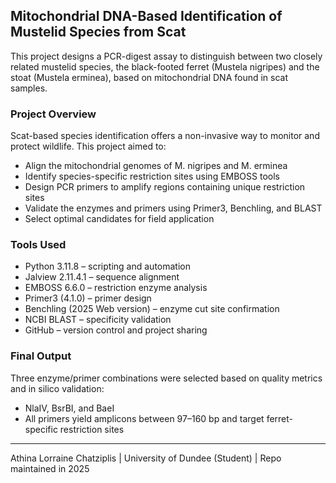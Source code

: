 ## Mitochondrial DNA-Based Identification of Mustelid Species from Scat
This project designs a PCR-digest assay to distinguish between two closely related mustelid species, the black-footed ferret (Mustela nigripes) and the stoat (Mustela erminea), based on mitochondrial DNA found in scat samples.

### Project Overview
Scat-based species identification offers a non-invasive way to monitor and protect wildlife. This project aimed to:
- Align the mitochondrial genomes of M. nigripes and M. erminea
- Identify species-specific restriction sites using EMBOSS tools
- Design PCR primers to amplify regions containing unique restriction sites
- Validate the enzymes and primers using Primer3, Benchling, and BLAST
- Select optimal candidates for field application

### Tools Used
- Python 3.11.8 – scripting and automation
- Jalview 2.11.4.1 – sequence alignment
- EMBOSS 6.6.0 – restriction enzyme analysis
- Primer3 (4.1.0) – primer design
- Benchling (2025 Web version) – enzyme cut site confirmation
- NCBI BLAST – specificity validation
- GitHub – version control and project sharing

### Final Output
Three enzyme/primer combinations were selected based on quality metrics and in silico validation:
- NlaIV, BsrBI, and BaeI
- All primers yield amplicons between 97–160 bp and target ferret-specific restriction sites

---

Athina Lorraine Chatziplis | University of Dundee (Student) | Repo maintained in 2025
